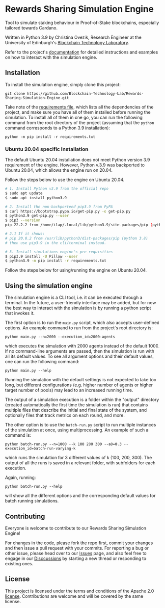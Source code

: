 # Rewards Sharing Simulation Engine
Tool to simulate staking behaviour in Proof-of-Stake blockchains, especially tailored towards Cardano.

Written in Python 3.9 by Christina Ovezik, Research Engineer at the University of Edinburgh's [Blockchain Technology
Laboratory](https://www.ed.ac.uk/informatics/blockchain).

Refer to the project's [documentation](https://blockchain-technology-lab.github.io/Rewards-Sharing-Simulation-Engine/) for 
detailed instructions and examples on how to interact with the simulation engine. 

## Installation
To install the simulation engine, simply clone this project:

    git clone https://github.com/Blockchain-Technology-Lab/Rewards-Sharing-Simulation-Engine.git

Take note of the [requirements file](requirements.txt), which lists all the dependencies of the project, and make
sure you have all of them installed before running the simulation. To install all of them in one go, you can run the 
following command from the root directory of the project (assuming that the ```python``` command corresponds to a Python 
3.9 installation):

    python -m pip install -r requirements.txt

### Ubuntu 20.04 specific Installation

The default Ubuntu 20.04 installation does not meet Python version 3.9 requirement of the engine.
However, Python v.3.9 was backported to Ubuntu 20.04, which allows the engine run on 20.04.

Follow the steps below to use the engine on Ubuntu 20.04.

``` bash
# 1. Install Python v3.9 from the official repo
$ sudo apt update
$ sudo apt install python3.9

# 2. Install the non-backporteed pip3.9 from PyPA
$ curl https://bootstrap.pypa.io/get-pip.py -o get-pip.py
$ python3.9 get-pip.py --user
$ pip3 --version
pip 22.2.2 from /home/ilap/.local/lib/python3.9/site-packages/pip (python 3.9)

# 2.1 If it shows:
# pip 20.0.2 from /usr/lib/python3/dist-packages/pip (python 3.8)
# then use pip3.9 in the cli/terminal instead.

# 3. Install simulations engine's pre-requisities
$ pip3.9 install -U Pillow --user
$ python3.9 -m pip install -r requirements.txt
```
Follow the steps below for using/running the engine on Ubuntu 20.04.

## Using the simulation engine

The simulation engine is a CLI tool, i.e. it can be executed through a terminal. In the future, a user-friendly 
interface may be added, but for now the best way to interact with the simulation is by running a python script that 
invokes it.

The first option is to run the ```main.py``` script, which also accepts user-defined options. 
An example command to run from the project's root directory is:

    python main.py --n=2000 --execution_id=2000-agents 

which executes the simulation with 2000 agents instead of the default 1000.
If no command-line arguments are passed, then the simulation is run with all its default values.
To see all argument options and their default values, one can run the following command:

    python main.py --help 

Running the simulation with the default settings is not expected to take too long, but different configurations (e.g. 
higher number of agents or higher target number of pools) may lead to an increased running time.

The output of a simulation execution is a folder within the "output" directory (created automatically the first time 
the simulation is run) that contains multiple files that describe the initial and final state of the system, and 
optionally files that track metrics on each round, and more.

The other option is to use the ```batch-run.py``` script to run multiple instances of the simulation at once, using 
multiprocessing. An example of such a command is: 

    python batch-run.py --n=1000 --k 100 200 300 --a0=0.3 --execution_id=batch-run-varying-k

which runs the simulation for 3 different values of k (100, 200, 300). The output of all the runs is saved in 
a relevant folder, with subfolders for each execution.

Again, running: 
    
    python batch-run.py --help 

will show all the different options and the corresponding default values for batch running simulations.

## Contributing
Everyone is welcome to contribute to our Rewards Sharing Simulation Engine! 

For changes in the code, please fork the repo first, commit your changes and then issue a pull request with your commits. 
For reporting a bug or other issue, please head over to our 
[Issues](https://github.com/Blockchain-Technology-Lab/Rewards-Sharing-Simulation-Engine/issues) page, and also feel free 
to engage in our [Disccussions](https://github.com/Blockchain-Technology-Lab/Rewards-Sharing-Simulation-Engine/discussions) 
by starting a new thread or responding to existing ones.

## License
This project is licensed under the terms and conditions of the Apache 2.0 [license](LICENSE). Contributions are welcome 
and will be covered by the same license. 
